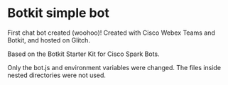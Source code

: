 # Botkit simple bot

First chat bot created (woohoo)! Created with Cisco Webex Teams and Botkit, and hosted on Glitch.

Based on the Botkit Starter Kit for Cisco Spark Bots.

Only the bot.js and environment variables were changed. The files inside nested directories were not used.
